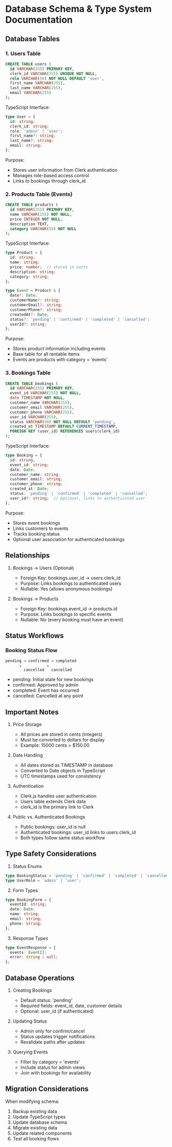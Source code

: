 # Database Schema & Type System Documentation

## Database Tables

### 1. Users Table
```sql
CREATE TABLE users (
  id VARCHAR(255) PRIMARY KEY,
  clerk_id VARCHAR(255) UNIQUE NOT NULL,
  role VARCHAR(50) NOT NULL DEFAULT 'user',
  first_name VARCHAR(255),
  last_name VARCHAR(255),
  email VARCHAR(255)
);
```
TypeScript Interface:
```typescript
type User = {
  id: string;
  clerk_id: string;
  role: 'admin' | 'user';
  first_name?: string;
  last_name?: string;
  email: string;
};
```
Purpose:
- Stores user information from Clerk authentication
- Manages role-based access control
- Links to bookings through clerk_id

### 2. Products Table (Events)
```sql
CREATE TABLE products (
  id VARCHAR(255) PRIMARY KEY,
  name VARCHAR(255) NOT NULL,
  price INTEGER NOT NULL,
  description TEXT,
  category VARCHAR(50) NOT NULL
);
```
TypeScript Interface:
```typescript
type Product = {
  id: string;
  name: string;
  price: number;  // stored in cents
  description: string;
  category: string;
};

type Event = Product & {
  date?: Date;
  customerName?: string;
  customerEmail?: string;
  customerPhone?: string;
  createdAt?: Date;
  status?: 'pending' | 'confirmed' | 'completed' | 'cancelled';
  userId?: string;
};
```
Purpose:
- Stores product information including events
- Base table for all rentable items
- Events are products with category = 'events'

### 3. Bookings Table
```sql
CREATE TABLE bookings (
  id VARCHAR(255) PRIMARY KEY,
  event_id VARCHAR(255) NOT NULL,
  date TIMESTAMP NOT NULL,
  customer_name VARCHAR(255),
  customer_email VARCHAR(255),
  customer_phone VARCHAR(255),
  user_id VARCHAR(255),
  status VARCHAR(50) NOT NULL DEFAULT 'pending',
  created_at TIMESTAMP DEFAULT CURRENT_TIMESTAMP,
  FOREIGN KEY (user_id) REFERENCES users(clerk_id)
);
```
TypeScript Interface:
```typescript
type Booking = {
  id: string;
  event_id: string;
  date: Date;
  customer_name: string;
  customer_email: string;
  customer_phone: string;
  created_at: Date;
  status: 'pending' | 'confirmed' | 'completed' | 'cancelled';
  user_id?: string;  // Optional, links to authenticated user
};
```
Purpose:
- Stores event bookings
- Links customers to events
- Tracks booking status
- Optional user association for authenticated bookings

## Relationships

1. Bookings → Users (Optional)
   - Foreign Key: bookings.user_id → users.clerk_id
   - Purpose: Links bookings to authenticated users
   - Nullable: Yes (allows anonymous bookings)

2. Bookings → Products
   - Foreign Key: bookings.event_id → products.id
   - Purpose: Links bookings to specific events
   - Nullable: No (every booking must have an event)

## Status Workflows

### Booking Status Flow
```
pending → confirmed → completed
      ↘           ↘
        cancelled   cancelled
```

- pending: Initial state for new bookings
- confirmed: Approved by admin
- completed: Event has occurred
- cancelled: Cancelled at any point

## Important Notes

1. Price Storage
   - All prices are stored in cents (integers)
   - Must be converted to dollars for display
   - Example: 15000 cents = $150.00

2. Date Handling
   - All dates stored as TIMESTAMP in database
   - Converted to Date objects in TypeScript
   - UTC timestamps used for consistency

3. Authentication
   - Clerk.js handles user authentication
   - Users table extends Clerk data
   - clerk_id is the primary link to Clerk

4. Public vs. Authenticated Bookings
   - Public bookings: user_id is null
   - Authenticated bookings: user_id links to users.clerk_id
   - Both types follow same status workflow

## Type Safety Considerations

1. Status Enums
```typescript
type BookingStatus = 'pending' | 'confirmed' | 'completed' | 'cancelled';
type UserRole = 'admin' | 'user';
```

2. Form Types
```typescript
type BookingForm = {
  eventId: string;
  date: Date;
  name: string;
  email: string;
  phone: string;
};
```

3. Response Types
```typescript
type EventResponse = {
  events: Event[];
  error: string | null;
};
```

## Database Operations

1. Creating Bookings
   - Default status: 'pending'
   - Required fields: event_id, date, customer details
   - Optional: user_id (if authenticated)

2. Updating Status
   - Admin only for confirm/cancel
   - Status updates trigger notifications
   - Revalidate paths after updates

3. Querying Events
   - Filter by category = 'events'
   - Include status for admin views
   - Join with bookings for availability

## Migration Considerations

When modifying schema:
1. Backup existing data
2. Update TypeScript types
3. Update database schema
4. Migrate existing data
5. Update related components
6. Test all booking flows
